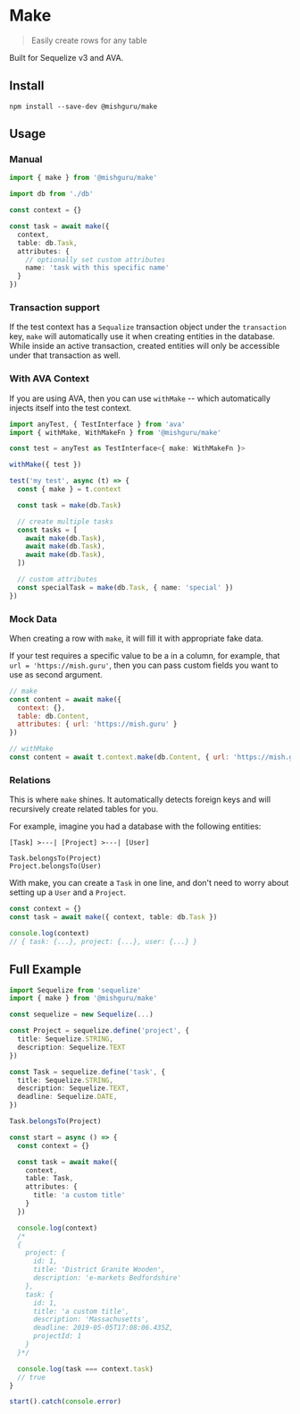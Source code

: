 # Make

> Easily create rows for any table

Built for Sequelize v3 and AVA.

## Install

```shell
npm install --save-dev @mishguru/make
```

## Usage

### Manual

```typescript
import { make } from '@mishguru/make'

import db from './db'

const context = {}

const task = await make({
  context,
  table: db.Task,
  attributes: {
    // optionally set custom attributes
    name: 'task with this specific name'
  }
})
```

### Transaction support
If the test context has a `Sequalize` transaction object under the `transaction` key, `make` will automatically use it when creating entities in the database.
While inside an active transaction, created entities will only be accessible under that transaction as well.

### With AVA Context

If you are using AVA, then you can use `withMake` -- which automatically
injects itself into the test context.

```typescript
import anyTest, { TestInterface } from 'ava'
import { withMake, WithMakeFn } from '@mishguru/make'

const test = anyTest as TestInterface<{ make: WithMakeFn }>

withMake({ test })

test('my test', async (t) => {
  const { make } = t.context

  const task = make(db.Task)

  // create multiple tasks
  const tasks = [
    await make(db.Task),
    await make(db.Task),
    await make(db.Task),
  ])

  // custom attributes
  const specialTask = make(db.Task, { name: 'special' })
})
```

### Mock Data

When creating a row with `make`, it will fill it with appropriate fake data.

If your test requires a specific value to be a in a column, for example, that
`url = 'https://mish.guru'`, then you can pass custom fields you want to use as
second argument.

```javascript
// make
const content = await make({
  context: {},
  table: db.Content,
  attributes: { url: 'https://mish.guru' }
})

// withMake
const content = await t.context.make(db.Content, { url: 'https://mish.guru' })
```

### Relations

This is where `make` shines. It automatically detects foreign keys and will
recursively create related tables for you.

For example, imagine you had a database with the following entities:

```
[Task] >---| [Project] >---| [User]

Task.belongsTo(Project)
Project.belongsTo(User)
```

With make, you can create a `Task` in one line, and don't need to worry about
setting up a `User` and a `Project`.

```typescript
const context = {}
const task = await make({ context, table: db.Task })

console.log(context)
// { task: {...}, project: {...}, user: {...} }
```

## Full Example

```typescript
import Sequelize from 'sequelize'
import { make } from '@mishguru/make'

const sequelize = new Sequelize(...)

const Project = sequelize.define('project', {
  title: Sequelize.STRING,
  description: Sequelize.TEXT
})

const Task = sequelize.define('task', {
  title: Sequelize.STRING,
  description: Sequelize.TEXT,
  deadline: Sequelize.DATE,
})

Task.belongsTo(Project)

const start = async () => {
  const context = {}

  const task = await make({
    context,
    table: Task,
    attributes: {
      title: 'a custom title'
    }
  })

  console.log(context)
  /*
  {
    project: {
      id: 1,
      title: 'District Granite Wooden',
      description: 'e-markets Bedfordshire'
    },
    task: {
      id: 1,
      title: 'a custom title',
      description: 'Massachusetts',
      deadline: 2019-05-05T17:08:06.435Z,
      projectId: 1
    }
  }*/

  console.log(task === context.task)
  // true
}

start().catch(console.error)
```
